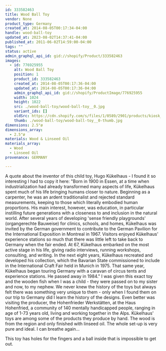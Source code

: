 ```yaml
---
id: 333582463
title: Wood Ball Toy
vendor: None
product_type: Germany
created_at: 2014-08-05T00:17:34-04:00
handle: wood-ball-toy
updated_at: 2023-08-02T14:37:41-04:00
published_at: 2011-06-02T14:59:00-04:00
tags: ""
status: active
admin_graphql_api_id: gid://shopify/Product/333582463
images:
  - id: 776925955
    alt: Wood Ball Toy
    position: 1
    product_id: 333582463
    created_at: 2014-08-05T00:17:36-04:00
    updated_at: 2014-08-05T00:17:36-04:00
    admin_graphql_api_id: gid://shopify/ProductImage/776925955
    width: 1024
    height: 1022
    src: ./wood-ball-toy/wood-ball-toy__0.jpg
    variant_ids: []
    oldSrc: https://cdn.shopify.com/s/files/1/0589/2901/products/kiosk_woodball.tif.jpeg?v=1407212256
    thumb: ./wood-ball-toy/wood-ball-toy__0-thumb.jpg
dimensions: 2.5"ø
dimensions_array:
  - 2.5"ø
materials: Wood & Linseed Oil
materials_array:
  - Wood
  - Linseed Oil
provenance: GERMANY

---
```


A quote about the inventor of this child toy, Hugo Kükelhaus - I found it so interesting I had to copy it here: "Born in 1900 in Essen, at a time when industrialization had already transformed many aspects of life, Kükelhaus spent much of his life bringing humans closer to nature. Beginning as a carpenter, he was an ardent traditionalist and rejected standard measurements, keeping to those which literally embodied human proportions. His main interest, however, was education, in particular instilling future generations with a closeness to and inclusion in the natural world. After several years of developing 'sense friendly playgrounds' (organgerechte Bauweise) for clinics, schools, and homes, Kükelhaus was invited by the German government to contribute to the German Pavilion for the International Exposition in Montreal in 1967. Visitors enjoyed Kükelhaus' experience stations so much that there was little left to take back to Germany when the fair ended. At 67, Kükelhaus embarked on the most active stage in his life, giving radio interviews, running workshops, consulting, and writing. In the next eight years, Kükelhaus recreated and developed his collection, which the Bavarian State commissioned to include in the International Craft Fair held in Munich in 1975. That same year, Kükelhaus began touring Germany with a caravan of circus tents and experience stations. He passed away in 1984." I was given this exact toy and the wooden fish when I was a child - they were passed on to my sister and now, to my nephew. We never knew the history of the toys but always felt there was something very unique to them - only when I found them on our trip to Germany did I learn the history of the designs. Even better was visiting the producer, the Hohenfrieder Werkstätten, at the Haus Hohenfried, a community of 140 mentally handicapped people, ranging in age of 1-73 years old, living and working together in the Alps. Kükelhaus' toys are among some of the products they produce by hand. The wood is from the region and only finished with linseed oil. The whole set-up is very pure and ideal. I can breathe again...  
  
This toy has holes for the fingers and a ball inside that is impossible to get out.